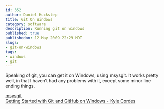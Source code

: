 ```yaml
--- 
id: 352
author: Daniel Huckstep
title: Git On Windows
category: software
description: Running git on windows
published: true
publishedon: 12 May 2009 22:29 MDT
slugs: 
- git-on-windows
tags: 
- windows
- git
---
```

Speaking of git, you can get it on Windows, using msysgit. It works
pretty well, in that I haven’t had any problems with it, except some
minor line ending things.

[msysgit](http://code.google.com/p/msysgit/)\
[Getting Started with Git and GitHub on Windows - Kyle
Cordes](http://kylecordes.com/2008/04/30/git-windows-go/)